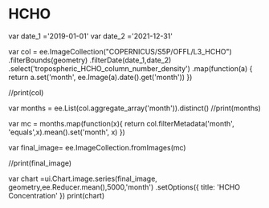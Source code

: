 # HCHO
var date_1 ='2019-01-01'
var date_2 ='2021-12-31'

var col = ee.ImageCollection("COPERNICUS/S5P/OFFL/L3_HCHO")
.filterBounds(geometry)
.filterDate(date_1,date_2)
.select('tropospheric_HCHO_column_number_density')
.map(function(a) {
  return a.set('month', ee.Image(a).date().get('month'))
})

//print(col)

var months = ee.List(col.aggregate_array('month')).distinct()
//print(months)

var mc = months.map(function(x){
  return col.filterMetadata('month', 'equals',x).mean().set('month', x)
})

var final_image= ee.ImageCollection.fromImages(mc)

//print(final_image)

var chart =ui.Chart.image.series(final_image, geometry,ee.Reducer.mean(),5000,'month')
.setOptions({
  title: 'HCHO Concentration'
})
print(chart)
